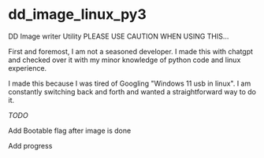 # dd_image_linux_py3
DD Image writer Utility
PLEASE USE CAUTION WHEN USING THIS...

First and foremost, I am not a seasoned developer. I made this with chatgpt and checked over it with my minor knowledge of python code and linux experience. 

I made this because I was tired of Googling "Windows 11 usb in linux". I am constantly switching back and forth and wanted a straightforward way to do it.

*TODO*

Add Bootable flag after image is done

Add progress


